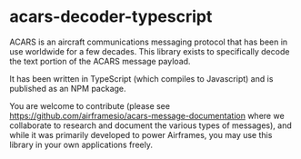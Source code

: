# acars-decoder-typescript

ACARS is an aircraft communications messaging protocol that has been in use worldwide for a few decades. This library exists to specifically decode the text portion of the ACARS message payload.

It has been written in TypeScript (which compiles to Javascript) and is published as an NPM package.

You are welcome to contribute (please see https://github.com/airframesio/acars-message-documentation where we collaborate to research and document the various types of messages), and while it was primarily developed to power Airframes, you may use this library in your own applications freely.

